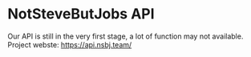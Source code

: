 # NotSteveButJobs API
Our API is still in the very first stage, a lot of function may not available.
Project webste: https://api.nsbj.team/
